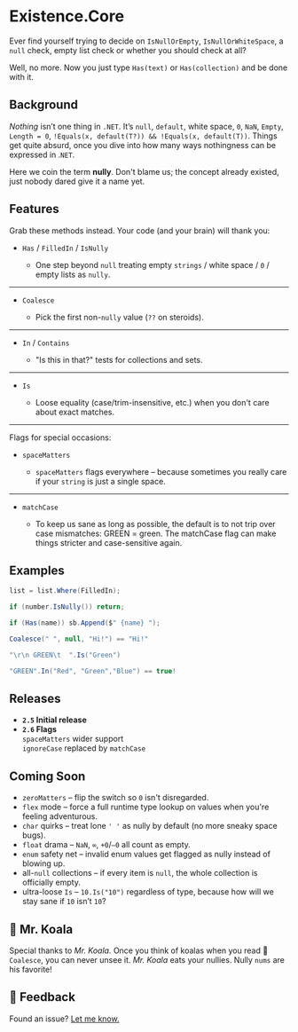 ﻿Existence.Core
==============

Ever find yourself trying to decide on `IsNullOrEmpty`, `IsNullOrWhiteSpace`, a `null` check, empty list check or whether you should check at all?

Well, no more. Now you just type `Has(text)` or `Has(collection)` and be done with it.

Background
----------

*Nothing* isn’t one thing in `.NET`. It’s `null`, `default`, white space, `0`, `NaN`, `Empty`, `Length = 0`, `!Equals(x, default(T?)) && !Equals(x, default(T))`. Things get quite absurd, once you dive into how many ways nothingness can be expressed in .`NET`.

Here we coin the term __nully__. Don't blame us; the concept already existed, just nobody dared give it a name yet.

Features
--------

Grab these methods instead. Your code (and your brain) will thank you:

- `Has` / `FilledIn` / `IsNully`

    - One step beyond `null` treating empty `strings` / white space / `0` / empty lists as `nully`.

-----

- `Coalesce`

    - Pick the first non-`nully` value (`??` on steroids).

-----

- `In` / `Contains`

    - "Is this in that?" tests for collections and sets.

-----

- `Is`

    - Loose equality (case/trim-insensitive, etc.) when you don't care about exact matches.

-----

Flags for special occasions:

- `spaceMatters`


    - `spaceMatters` flags everywhere – because sometimes you really care if your `string` is just a single space.

-----

- `matchCase`

    - To keep us sane as long as possible, the default is to not trip over case mismatches: GREEN = green. The matchCase flag can make things stricter and case-sensitive again.


Examples
--------

```cs
list = list.Where(FilledIn);

if (number.IsNully()) return;

if (Has(name)) sb.Append($" {name} ");

Coalesce(" ", null, "Hi!") == "Hi!"

"\r\n GREEN\t  ".Is("Green")

"GREEN".In("Red", "Green","Blue") == true!
```

Releases
--------

- __`2.5` Initial release__  
- __`2.6` Flags__  
  `spaceMatters` wider support  
  `ignoreCase` replaced by `matchCase`

Coming Soon
-----------

- `zeroMatters` – flip the switch so `0` isn't disregarded.
- `flex` mode – force a full runtime type lookup on values when you're feeling adventurous.
- `char` quirks – treat lone `' '` as nully by default (no more sneaky space bugs).
- `float` drama – `NaN`, `∞`, `+0`/`–0` all count as empty.
- `enum` safety net – invalid enum values get flagged as nully instead of blowing up.
- all-`null` collections – if every item is `null`, the whole collection is officially empty.
- ultra-loose `Is` – `10.Is("10")` regardless of type, because how will we stay sane if `10` isn’t `10`?


🐨 Mr. Koala
------------

Special thanks to *Mr. Koala.* Once you think of koalas when you read 🐨 `Coalesce`, you can never unsee it. *Mr. Koala* eats your nullies. Nully `nums` are his favorite!


💬 Feedback
------------

Found an issue? [Let me know.](https://jjvanzon.github.io/#-how-to-reach-me)